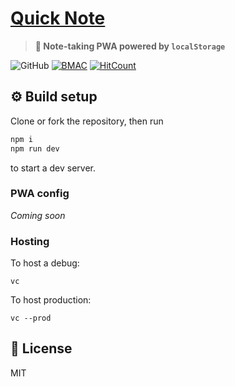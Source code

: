 # [Quick Note](https://quicknote.now.sh/)
> **📝 Note-taking PWA powered by `localStorage`**

![GitHub](https://img.shields.io/github/license/ninest/quick-note?style=flat-square)
[![BMAC](https://img.shields.io/badge/Donate-Buy%20Me%20A%20Coffee-orange.svg?style=flat-square)](https://www.buymeacoffee.com/ninest) 
[![HitCount](http://hits.dwyl.com/quick-note/NextBusSG.svg)](http://hits.dwyl.com/quick-note/NextBusSG) 


## ⚙️ Build setup
Clone or fork the repository, then run

```bash
npm i
npm run dev
```

to start a dev server.

### PWA config
*Coming soon*

### Hosting
To host a debug:

```
vc
```

To host production:

```
vc --prod
```

## 📜 License
MIT